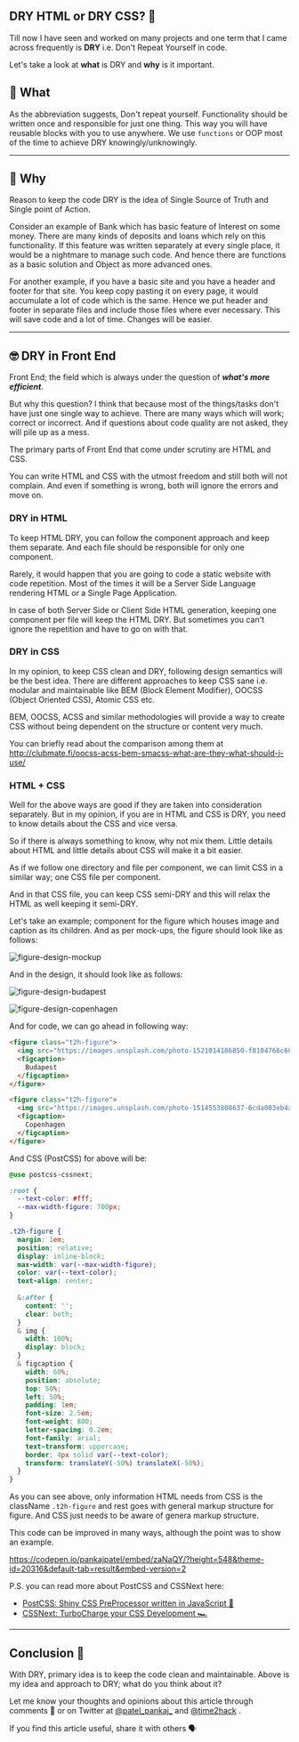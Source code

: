 ## DRY HTML or DRY CSS? 🤯

Till now I have seen and worked on many projects and one term that I came across frequently is **DRY** i.e. Don't Repeat Yourself in code.

Let's take a look at **what** is DRY and **why** is it important.

## 🔬 What

As the abbreviation suggests, Don't repeat yourself. Functionality should be written once and responsible for just one thing. This way you will have reusable blocks with you to use anywhere. We use `functions` or OOP most of the time to achieve DRY knowingly/unknowingly.

---

## 🤔 Why

Reason to keep the code DRY is the idea of Single Source of Truth and Single point of Action.

Consider an example of Bank which has basic feature of Interest on some money. There are many kinds of deposits and loans which rely on this functionality. If this feature was written separately at every single place, it would be a nightmare to manage such code. And hence there are functions as a basic solution and Object as more advanced ones.

For another example, if you have a basic site and you have a header and footer for that site. You keep copy pasting it on every page, it would accumulate a lot of code which is the same. Hence we put header and footer in separate files and include those files where ever necessary. This will save code and a lot of time. Changes will be easier.

----

## 🤓 DRY in Front End

Front End; the field which is always under the question of ***what's more efficient***. 

But why this question? I think that because most of the things/tasks don't have just one single way to achieve. There are many ways which will work; correct or incorrect. And if questions about code quality are not asked, they will pile up as a mess.

The primary parts of Front End that come under scrutiny are HTML and CSS.

You can write HTML and CSS with the utmost freedom and still both will not complain. And even if something is wrong, both will ignore the errors and move on.

### DRY in HTML

To keep HTML DRY, you can follow the component approach and keep them separate. And each file should be responsible for only one component.

Rarely, it would happen that you are going to code a static website with code repetition. Most of the times it will be a Server Side Language rendering HTML or a Single Page Application.

In case of both Server Side or Client Side HTML generation, keeping one component per file will keep the HTML DRY. But sometimes you can't ignore the repetition and have to go on with that.

### DRY in CSS

In my opinion, to keep CSS clean and DRY, following design semantics will be the best idea. There are different approaches to keep CSS sane i.e. modular and maintainable like BEM (Block Element Modifier), OOCSS (Object Oriented CSS), Atomic CSS etc.

BEM, OOCSS, ACSS and similar methodologies will provide a way to create CSS without being dependent on the structure or content very much.

You can briefly read about the comparison among them at http://clubmate.fi/oocss-acss-bem-smacss-what-are-they-what-should-i-use/

### HTML + CSS

Well for the above ways are good if they are taken into consideration separately. But in my opinion, if you are in HTML and CSS is DRY, you need to know details about the CSS and vice versa.

So if there is always something to know, why not mix them. Little details about HTML and little details about CSS will make it a bit easier.

As if we follow one directory and file per component, we can limit CSS in a similar way; one CSS file per component.

And in that CSS file, you can keep CSS semi-DRY and this will relax the HTML as well keeping it semi-DRY.

Let's take an example; component for the figure which houses image and caption as its children. And as per mock-ups, the figure should look like as follows:

![figure-design-mockup](https://res.cloudinary.com/time2hack/image/upload/q_auto:good/figure-design-mockup.png)

And in the design, it should look like as follows:

![figure-design-budapest](https://res.cloudinary.com/time2hack/image/upload/q_auto:good/figure-design-budapest.jpg)

![figure-design-copenhagen](https://res.cloudinary.com/time2hack/image/upload/q_auto:good/figure-design-copenhagen.jpg)

And for code, we can go ahead in following way:

```html
<figure class="t2h-figure">
  <img src="https://images.unsplash.com/photo-1521014186850-f8104766c605?ixlib=rb-0.3.5&q=80&fm=jpg&crop=entropy&cs=tinysrgb&w=900&fit=max&ixid=eyJhcHBfaWQiOjExNzczfQ&s=6cf7c906f1b0f3c993aa9889508b6c86" />
  <figcaption>
    Budapest
  </figcaption>
</figure>

<figure class="t2h-figure">
  <img src="https://images.unsplash.com/photo-1514553808637-6cda003eb4ab?ixlib=rb-0.3.5&q=80&fm=jpg&crop=entropy&cs=tinysrgb&w=900&fit=max&ixid=eyJhcHBfaWQiOjExNzczfQ&s=6cf7c906f1b0f3c993aa9889508b6c86" />
  <figcaption>
    Copenhagen
  </figcaption>
</figure>
```
And CSS (PostCSS) for above will be:
```css
@use postcss-cssnext;

:root {
  --text-color: #fff;
  --max-width-figure: 700px;
}

.t2h-figure {
  margin: 1em;
  position: relative;
  display: inline-block;
  max-width: var(--max-width-figure);
  color: var(--text-color);
  text-align: center;
  
  &:after {
    content: '';
    clear: both;
  }
  & img {
    width: 100%;
    display: block;
  }
  & figcaption {
    width: 60%;
    position: absolute;
    top: 50%;
    left: 50%;
    padding: 1em;
    font-size: 2.5em;
    font-weight: 800;
    letter-spacing: 0.2em;
    font-family: arial;
    text-transform: uppercase;
    border: 4px solid var(--text-color);
    transform: translateY(-50%) translateX(-50%);
  } 
}
```
As you can see above, only information HTML needs from CSS is the className `.t2h-figure` and rest goes with general markup structure for figure. And CSS just needs to be aware of genera markup structure.

This code can be improved in many ways, although the point was to show an example.

https://codepen.io/pankajpatel/embed/zaNaQY/?height=548&theme-id=20316&default-tab=result&embed-version=2

P.S. you can read more about PostCSS and CSSNext here: 
- [PostCSS: Shiny CSS PreProcessor written in JavaScript 🚀](https://time2hack.com/2018/03/postcss-css-preprocessor-in-javascript/)
- [CSSNext: TurboCharge your CSS Development 🏎](https://time2hack.com/2018/04/postcss-cssnext-turbocharge-css-development/)


---

## Conclusion 💪

With DRY, primary idea is to keep the code clean and maintainable. Above is my idea and approach to DRY; what do you think about it? 

Let me know your thoughts and opinions about this article through comments 💬 or on Twitter at  [@patel_pankaj_](https://twitter.com/patel_pankaj_)  and  [@time2hack](https://twitter.com/time2hack) .

If you find this article useful, share it with others 🗣
